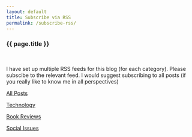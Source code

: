 ```yaml
---
layout: default
title: Subscribe via RSS
permalink: /subscribe-rss/
---
```

<div class="post">
<h3>{{ page.title }}</h3><br/>

<p>I have set up multiple RSS feeds for this blog (for each category). Please subscibe to the relevant feed. I would suggest subscribing to all posts (if you really like to know me in all perspectives)</p>

<p><a href="{{ site.utl }}/feed.xml">All Posts</a></p>

<p><a href="{{ site.utl }}/feed.technology.xml">Technology</a></p>

<p><a href="{{ site.utl }}/feed.books.xml">Book Reviews</a></p>

<p><a href="{{ site.utl }}/feed.social.xml">Social Issues</a></p>

</div>
<br/>
